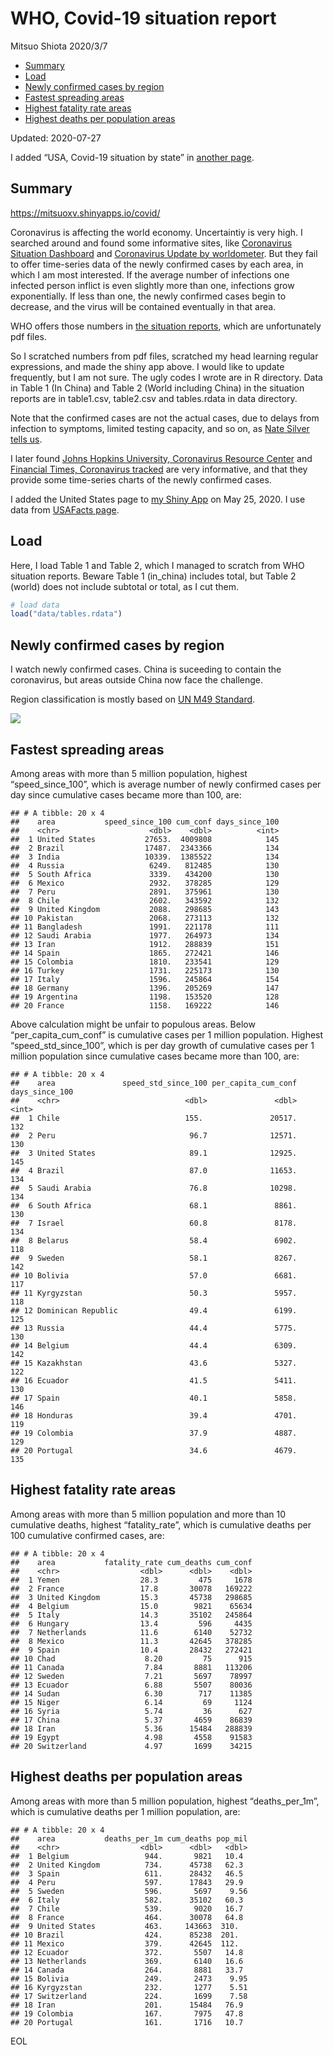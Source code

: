 WHO, Covid-19 situation report
================
Mitsuo Shiota
2020/3/7

  - [Summary](#summary)
  - [Load](#load)
  - [Newly confirmed cases by region](#newly-confirmed-cases-by-region)
  - [Fastest spreading areas](#fastest-spreading-areas)
  - [Highest fatality rate areas](#highest-fatality-rate-areas)
  - [Highest deaths per population
    areas](#highest-deaths-per-population-areas)

Updated: 2020-07-27

I added “USA, Covid-19 situation by state” in [another page](USA.md).

## Summary

<https://mitsuoxv.shinyapps.io/covid/>

Coronavirus is affecting the world economy. Uncertaintiy is very high. I
searched around and found some informative sites, like [Coronavirus
Situation
Dashboard](https://who.maps.arcgis.com/apps/opsdashboard/index.html#/c88e37cfc43b4ed3baf977d77e4a0667)
and [Coronavirus Update by
worldometer](https://www.worldometers.info/coronavirus/). But they fail
to offer time-series data of the newly confirmed cases by each area, in
which I am most interested. If the average number of infections one
infected person inflict is even slightly more than one, infections grow
exponentially. If less than one, the newly confirmed cases begin to
decrease, and the virus will be contained eventually in that area.

WHO offers those numbers in [the situation
reports](https://www.who.int/emergencies/diseases/novel-coronavirus-2019/situation-reports/),
which are unfortunately pdf files.

So I scratched numbers from pdf files, scratched my head learning
regular expressions, and made the shiny app above. I would like to
update frequently, but I am not sure. The ugly codes I wrote are in R
directory. Data in Table 1 (In China) and Table 2 (World including
China) in the situation reports are in table1.csv, table2.csv and
tables.rdata in data directory.

Note that the confirmed cases are not the actual cases, due to delays
from infection to symptoms, limited testing capacity, and so on, as
[Nate Silver tells
us](https://fivethirtyeight.com/features/coronavirus-case-counts-are-meaningless/).

I later found [Johns Hopkins University, Coronavirus Resource
Center](https://coronavirus.jhu.edu/) and [Financial Times, Coronavirus
tracked](https://www.ft.com/content/a26fbf7e-48f8-11ea-aeb3-955839e06441)
are very informative, and that they provide some time-series charts of
the newly confirmed cases.

I added the United States page to [my Shiny
App](https://mitsuoxv.shinyapps.io/covid/) on May 25, 2020. I use data
from [USAFacts
page](https://usafacts.org/visualizations/coronavirus-covid-19-spread-map/).

## Load

Here, I load Table 1 and Table 2, which I managed to scratch from WHO
situation reports. Beware Table 1 (in\_china) includes total, but Table
2 (world) does not include subtotal or total, as I cut them.

``` r
# load data
load("data/tables.rdata")
```

## Newly confirmed cases by region

I watch newly confirmed cases. China is suceeding to contain the
coronavirus, but areas outside China now face the challenge.

Region classification is mostly based on [UN M49
Standard](https://unstats.un.org/unsd/methodology/m49/).

![](README_files/figure-gfm/chart-1.png)<!-- -->

## Fastest spreading areas

Among areas with more than 5 million population, highest
“speed\_since\_100”, which is average number of newly confirmed cases
per day since cumulative cases became more than 100, are:

    ## # A tibble: 20 x 4
    ##    area           speed_since_100 cum_conf days_since_100
    ##    <chr>                    <dbl>    <dbl>          <int>
    ##  1 United States           27653.  4009808            145
    ##  2 Brazil                  17487.  2343366            134
    ##  3 India                   10339.  1385522            134
    ##  4 Russia                   6249.   812485            130
    ##  5 South Africa             3339.   434200            130
    ##  6 Mexico                   2932.   378285            129
    ##  7 Peru                     2891.   375961            130
    ##  8 Chile                    2602.   343592            132
    ##  9 United Kingdom           2088.   298685            143
    ## 10 Pakistan                 2068.   273113            132
    ## 11 Bangladesh               1991.   221178            111
    ## 12 Saudi Arabia             1977.   264973            134
    ## 13 Iran                     1912.   288839            151
    ## 14 Spain                    1865.   272421            146
    ## 15 Colombia                 1810.   233541            129
    ## 16 Turkey                   1731.   225173            130
    ## 17 Italy                    1596.   245864            154
    ## 18 Germany                  1396.   205269            147
    ## 19 Argentina                1198.   153520            128
    ## 20 France                   1158.   169222            146

Above calculation might be unfair to populous areas. Below
“per\_capita\_cum\_conf” is cumulative cases per 1 million population.
Highest “speed\_std\_since\_100”, which is per day growth of cumulative
cases per 1 million population since cumulative cases became more than
100, are:

    ## # A tibble: 20 x 4
    ##    area               speed_std_since_100 per_capita_cum_conf days_since_100
    ##    <chr>                            <dbl>               <dbl>          <int>
    ##  1 Chile                            155.               20517.            132
    ##  2 Peru                              96.7              12571.            130
    ##  3 United States                     89.1              12925.            145
    ##  4 Brazil                            87.0              11653.            134
    ##  5 Saudi Arabia                      76.8              10298.            134
    ##  6 South Africa                      68.1               8861.            130
    ##  7 Israel                            60.8               8178.            134
    ##  8 Belarus                           58.4               6902.            118
    ##  9 Sweden                            58.1               8267.            142
    ## 10 Bolivia                           57.0               6681.            117
    ## 11 Kyrgyzstan                        50.3               5957.            118
    ## 12 Dominican Republic                49.4               6199.            125
    ## 13 Russia                            44.4               5775.            130
    ## 14 Belgium                           44.4               6309.            142
    ## 15 Kazakhstan                        43.6               5327.            122
    ## 16 Ecuador                           41.5               5411.            130
    ## 17 Spain                             40.1               5858.            146
    ## 18 Honduras                          39.4               4701.            119
    ## 19 Colombia                          37.9               4887.            129
    ## 20 Portugal                          34.6               4679.            135

## Highest fatality rate areas

Among areas with more than 5 million population and more than 10
cumulative deaths, highest “fatality\_rate”, which is cumulative deaths
per 100 cumulative confirmed cases, are:

    ## # A tibble: 20 x 4
    ##    area           fatality_rate cum_deaths cum_conf
    ##    <chr>                  <dbl>      <dbl>    <dbl>
    ##  1 Yemen                  28.3         475     1678
    ##  2 France                 17.8       30078   169222
    ##  3 United Kingdom         15.3       45738   298685
    ##  4 Belgium                15.0        9821    65634
    ##  5 Italy                  14.3       35102   245864
    ##  6 Hungary                13.4         596     4435
    ##  7 Netherlands            11.6        6140    52732
    ##  8 Mexico                 11.3       42645   378285
    ##  9 Spain                  10.4       28432   272421
    ## 10 Chad                    8.20         75      915
    ## 11 Canada                  7.84       8881   113206
    ## 12 Sweden                  7.21       5697    78997
    ## 13 Ecuador                 6.88       5507    80036
    ## 14 Sudan                   6.30        717    11385
    ## 15 Niger                   6.14         69     1124
    ## 16 Syria                   5.74         36      627
    ## 17 China                   5.37       4659    86839
    ## 18 Iran                    5.36      15484   288839
    ## 19 Egypt                   4.98       4558    91583
    ## 20 Switzerland             4.97       1699    34215

## Highest deaths per population areas

Among areas with more than 5 million population, highest
“deaths\_per\_1m”, which is cumulative deaths per 1 million
population, are:

    ## # A tibble: 20 x 4
    ##    area           deaths_per_1m cum_deaths pop_mil
    ##    <chr>                  <dbl>      <dbl>   <dbl>
    ##  1 Belgium                 944.       9821   10.4 
    ##  2 United Kingdom          734.      45738   62.3 
    ##  3 Spain                   611.      28432   46.5 
    ##  4 Peru                    597.      17843   29.9 
    ##  5 Sweden                  596.       5697    9.56
    ##  6 Italy                   582.      35102   60.3 
    ##  7 Chile                   539.       9020   16.7 
    ##  8 France                  464.      30078   64.8 
    ##  9 United States           463.     143663  310.  
    ## 10 Brazil                  424.      85238  201.  
    ## 11 Mexico                  379.      42645  112.  
    ## 12 Ecuador                 372.       5507   14.8 
    ## 13 Netherlands             369.       6140   16.6 
    ## 14 Canada                  264.       8881   33.7 
    ## 15 Bolivia                 249.       2473    9.95
    ## 16 Kyrgyzstan              232.       1277    5.51
    ## 17 Switzerland             224.       1699    7.58
    ## 18 Iran                    201.      15484   76.9 
    ## 19 Colombia                167.       7975   47.8 
    ## 20 Portugal                161.       1716   10.7

EOL
